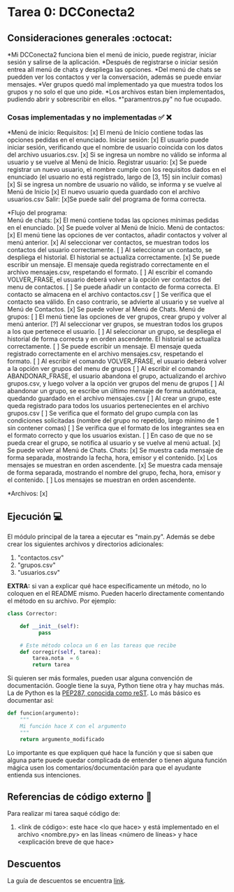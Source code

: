 # Tarea 0: DCConecta2

## Consideraciones generales :octocat:

*Mi DCConecta2 funciona bien el menú de inicio, puede registrar, iniciar sesión y salirse de la aplicación.
*Después de registrarse o iniciar sesión entrea all menú de chats y despliega las opciones.
*Del menú de chats se puedden ver los contactos y ver la conversación, además se puede enviar mensajes.
*Ver grupos quedó mal implementado ya que muestra todos los grupos y no solo el que uno pide.
*Los archivos estan bien implementados, pudiendo abrir y sobrescribir en ellos.
*"paramentros.py" no fue ocupado.

### Cosas implementadas y no implementadas :white_check_mark: :x:
*Menú de inicio:
	Requisitos:
		[x] El menú de Inicio contiene todas las opciones pedidas en el enunciado.
	Iniciar sesión:
		[x] El usuario puede iniciar sesión, verificando que el nombre de usuario coincida con los datos del archivo usuarios.csv.
		[x] Si se ingresa un nombre no válido se informa al usuario y se vuelve al Menú de Inicio.
	Registrar usuario:
		[x] Se puede registrar un nuevo usuario, el nombre cumple con los requisitos dados en el enunciado (el usuario no está registrado, largo de [3, 15] sin incluir comas)
		[x] Si se ingresa un nombre de usuario no válido, se informa y se vuelve al Menú de Inicio
		[x] El nuevo usuario queda guardado con el archivo usuarios.csv
	Salir:
		[x]Se puede salir del programa de forma correcta.

*Flujo del programa:	
	Menú de chats:
		[x] El menú contiene todas las opciones mínimas pedidas en el enunciado.
		[x] Se puede volver al Menú de Inicio.
	Menú de contactos:
		[x] El menú tiene las opciones de ver contactos, añadir contactos y volver al menú anterior.
		[x] Al seleccionar ver contactos, se muestran todos los contactos del usuario correctamente.
		[ ] Al seleccionar un contacto, se despliega el historial. El historial se actualiza correctamente.
		[x] Se puede escribir un mensaje. El mensaje queda registrado correctamente en el archivo mensajes.csv, respetando el formato.
		[ ] Al escribir el comando VOLVER_FRASE, el usuario deberá volver a la opción ver contactos del menu de contactos.
		[ ] Se puede añadir un contacto de forma correcta. El contacto se almacena en el archivo contactos.csv
		[ ] Se verifica que el contacto sea válido. En caso contrario, se advierte al usuario y se vuelve al Menú de Contactos.
		[x] Se puede volver al Menú de Chats.
	Menú de grupos:
		[ ] El menú tiene las opciones de ver grupos, crear grupo y volver al menú anterior.
		[?] Al seleccionar ver grupos, se muestran todos los grupos a los que pertenece el usuario.
		[ ] Al seleccionar un grupo, se despliega el historial de forma correcta y en orden ascendente. El historial se actualiza correctamente.
		[ ] Se puede escribir un mensaje. El mensaje queda registrado correctamente en el archivo mensajes.csv, respetando el formato.
		[ ] Al escribir el comando VOLVER_FRASE, el usuario deberá volver a la opción ver grupos del menu de grupos
		[ ] Al escribir el comando ABANDONAR_FRASE, el usuario abandona el grupo, actualizando el archivo grupos.csv, y luego volver a la opción ver grupos del menu de grupos
		[ ] Al abandonar un grupo, se escribe un último mensaje de forma autómatica, quedando guardado en el archivo mensajes.csv
		[ ] Al crear un grupo, este queda registrado para todos los usuarios pertenecientes en el archivo grupos.csv
		[ ] Se verifica que el formato del grupo cumpla con las condiciones solicitadas (nombre del grupo no repetido, largo mínimo de 1 sin contener comas)
		[ ] Se verifica que el formato de los integrantes sea en el formato correcto y que los usuarios existan.
  		[ ] En caso de que no se pueda crear el grupo, se notifica al usuario y se vuelve al menú actual.
		[x] Se puede volver al Menú de Chats.
	Chats:
		[x] Se muestra cada mensaje de forma separada, mostrando la fecha, hora, emisor y el contenido.
		[x] Los mensajes se muestran en orden ascendente.
		[x] Se muestra cada mensaje de forma separada, mostrando el nombre del grupo, fecha, hora, emisor y el contenido.
		[ ] Los mensajes se muestran en orden ascendente.

*Archivos: [x]




## Ejecución :computer:
El módulo principal de la tarea a ejecutar es  "main.py". Además se debe crear los siguientes archivos y directorios adicionales:
1. "contactos.csv"
2. "grupos.csv"
3. "usuarios.csv"




**EXTRA:** si van a explicar qué hace específicamente un método, no lo coloquen en el README mismo. Pueden hacerlo directamente comentando el método en su archivo. Por ejemplo:

```python
class Corrector:

    def __init__(self):
          pass

    # Este método coloca un 6 en las tareas que recibe
    def corregir(self, tarea):
        tarea.nota  = 6
        return tarea
```

Si quieren ser más formales, pueden usar alguna convención de documentación. Google tiene la suya, Python tiene otra y hay muchas más. La de Python es la [PEP287, conocida como reST](https://www.python.org/dev/peps/pep-0287/). Lo más básico es documentar así:

```python
def funcion(argumento):
    """
    Mi función hace X con el argumento
    """
    return argumento_modificado
```
Lo importante es que expliquen qué hace la función y que si saben que alguna parte puede quedar complicada de entender o tienen alguna función mágica usen los comentarios/documentación para que el ayudante entienda sus intenciones.

## Referencias de código externo :book:

Para realizar mi tarea saqué código de:
1. \<link de código>: este hace \<lo que hace> y está implementado en el archivo <nombre.py> en las líneas <número de líneas> y hace <explicación breve de que hace>



## Descuentos
La guía de descuentos se encuentra [link](https://github.com/IIC2233/syllabus/blob/main/Tareas/Descuentos.md).
